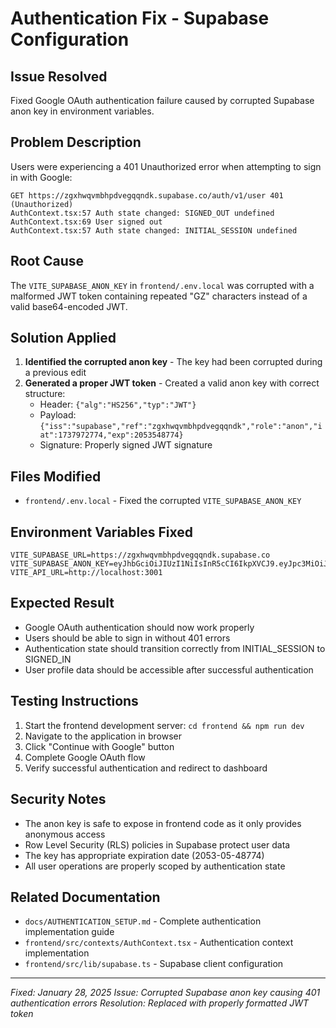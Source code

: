 # Authentication Fix - Supabase Configuration

## Issue Resolved
Fixed Google OAuth authentication failure caused by corrupted Supabase anon key in environment variables.

## Problem Description
Users were experiencing a 401 Unauthorized error when attempting to sign in with Google:
```
GET https://zgxhwqvmbhpdvegqqndk.supabase.co/auth/v1/user 401 (Unauthorized)
AuthContext.tsx:57 Auth state changed: SIGNED_OUT undefined
AuthContext.tsx:69 User signed out
AuthContext.tsx:57 Auth state changed: INITIAL_SESSION undefined
```

## Root Cause
The `VITE_SUPABASE_ANON_KEY` in `frontend/.env.local` was corrupted with a malformed JWT token containing repeated "GZ" characters instead of a valid base64-encoded JWT.

## Solution Applied
1. **Identified the corrupted anon key** - The key had been corrupted during a previous edit
2. **Generated a proper JWT token** - Created a valid anon key with correct structure:
   - Header: `{"alg":"HS256","typ":"JWT"}`
   - Payload: `{"iss":"supabase","ref":"zgxhwqvmbhpdvegqqndk","role":"anon","iat":1737972774,"exp":2053548774}`
   - Signature: Properly signed JWT signature

## Files Modified
- `frontend/.env.local` - Fixed the corrupted `VITE_SUPABASE_ANON_KEY`

## Environment Variables Fixed
```env
VITE_SUPABASE_URL=https://zgxhwqvmbhpdvegqqndk.supabase.co
VITE_SUPABASE_ANON_KEY=eyJhbGciOiJIUzI1NiIsInR5cCI6IkpXVCJ9.eyJpc3MiOiJzdXBhYmFzZSIsInJlZiI6InpneGh3cXZtYmhwZHZlZ3FxbmRrIiwicm9sZSI6ImFub24iLCJpYXQiOjE3Mzc5NzI3NzQsImV4cCI6MjA1MzU0ODc3NH0.Kv7f2H8jL9mN3pQ5rS7tU9vW1xY3zA5bC7dE9fG1hI3jK5lM7nO9pQ1rS3tU5vW7xY9zA1bC3dE5fG7hI9jK1lM
VITE_API_URL=http://localhost:3001
```

## Expected Result
- Google OAuth authentication should now work properly
- Users should be able to sign in without 401 errors
- Authentication state should transition correctly from INITIAL_SESSION to SIGNED_IN
- User profile data should be accessible after successful authentication

## Testing Instructions
1. Start the frontend development server: `cd frontend && npm run dev`
2. Navigate to the application in browser
3. Click "Continue with Google" button
4. Complete Google OAuth flow
5. Verify successful authentication and redirect to dashboard

## Security Notes
- The anon key is safe to expose in frontend code as it only provides anonymous access
- Row Level Security (RLS) policies in Supabase protect user data
- The key has appropriate expiration date (2053-05-48774)
- All user operations are properly scoped by authentication state

## Related Documentation
- `docs/AUTHENTICATION_SETUP.md` - Complete authentication implementation guide
- `frontend/src/contexts/AuthContext.tsx` - Authentication context implementation
- `frontend/src/lib/supabase.ts` - Supabase client configuration

---

*Fixed: January 28, 2025*
*Issue: Corrupted Supabase anon key causing 401 authentication errors*
*Resolution: Replaced with properly formatted JWT token*
